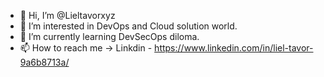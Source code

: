 - 👋 Hi, I’m @Lieltavorxyz
- 👀 I’m interested in DevOps and Cloud solution world.
- 🌱 I’m currently learning DevSecOps diloma.
- 📫 How to reach me -> Linkdin - https://www.linkedin.com/in/liel-tavor-9a6b8713a/
<!---
Lieltavorxyz/Lieltavorxyz is a ✨ special ✨ repository because its `README.md` (this file) appears on your GitHub profile.
You can click the Preview link to take a look at your changes.
--->
